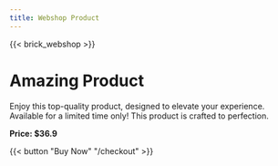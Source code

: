 ```yaml
---
title: Webshop Product
---
```


{{< brick_webshop  >}}
# Amazing Product

Enjoy this top-quality product, designed to elevate your experience. Available for a limited time only!
This product is crafted to perfection.

**Price: $36.9**

{{< button "Buy Now" "/checkout" >}}



